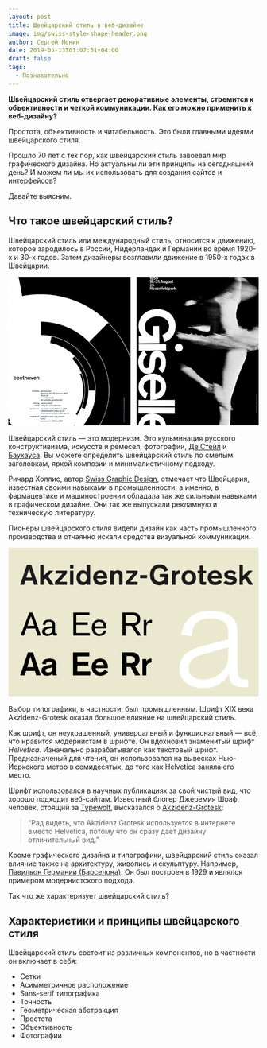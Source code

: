 ```yaml
---
layout: post
title: Швейцарский стиль в веб-дизайне
image: img/swiss-style-shape-header.png
author: Сергей Монин
date: 2019-05-13T01:07:51+04:00
draft: false
tags:
  - Познавательно
---
```


**Швейцарский стиль отвергает декоративные элементы, стремится к объективности и четкой коммуникации. Как его можно применить к веб-дизайну?**

Простота, объективность и читабельность. Это были главными идеями швейцарского стиля.

Прошло 70 лет с тех пор, как швейцарский стиль завоевал мир графического дизайна. Но актуальны ли эти принципы на сегодняшний день? И можем ли мы их использовать для создания сайтов и интерфейсов?

Давайте выясним.

## Что такое швейцарский стиль?

Швейцарский стиль или международный стиль, относится к движению, которое зародилось в России, Нидерландах и Германии во время 1920-х и 30-х годов. Затем дизайнеры возглавили движение в 1950-х годах в Швейцарии.

![Постер в швейцарском стиле](./img/swiss-style-posters.png)

Швейцарский стиль — это модернизм. Это кульминация русского конструктивизма, искусств и ремесел, фотографии, [Де Стейл](https://ru.wikipedia.org/wiki/%D0%94%D0%B5_%D0%A1%D1%82%D0%B5%D0%B9%D0%BB) и [Баухауса](https://ru.wikipedia.org/wiki/%D0%91%D0%B0%D1%83%D1%85%D0%B0%D1%83%D1%81). Вы можете определить швейцарский стиль по смелым заголовкам, яркой композии и минималистичному подходу.

Ричард Холлис, автор [Swiss Graphic Design](https://yalebooks.yale.edu/book/9780300106763/swiss-graphic-design), отмечает что Швейцария, известная своими навыками в промышленности, а именно, в фармацевтике и машиностроении обладала так же сильными навыками в графическом дизайне. Они так же выпускали рекламную и техническую литературу.    

Пионеры швейцарского стиля видели дизайн как часть промышленного производства и отчаянно искали средства визуальной коммуникации.

![Шрифт Akzidenz-Grotesk](./img/akzidenz-grotesk-specimen.png) 

Выбор типографики, в частности, был промышленным. Шрифт XIX века Akzidenz-Grotesk оказал большое влияние на швейцарский стиль.

Как шрифт, он неукрашенный, универсальный и функциональный — всё, что нравится модернистам в шрифте. Он вдохновил знаменитый шрифт *Helvetica*. Изначально разрабатывался как текстовый шрифт. Предназначеный для чтения, он использовался на вывесках Нью-Йоркского метро в семидесятых, до того как Helvetica заняла его место.   

Шрифт использовался в научных публикациях за свой чистый вид, что хорошо подходит веб-сайтам. Известный блогер Джеремия Шоаф, человек, стоящий за [Typewolf](https://www.typewolf.com/about), высказался о [Akzidenz-Grotesk](https://www.typewolf.com/site-of-the-day/fonts/akzidenz-grotesk):

> “Рад видеть, что Akzidenz Grotesk используется в интернете вместо Helvetica, потому что он сразу дает дизайну отличительный вид.”

Кроме графического дизайна и типографики, швейцарский стиль оказал влияние также на архитектуру, живопись и скульптуру. Например, [Павильон Германии (Барселона)](https://ru.wikipedia.org/wiki/%D0%9F%D0%B0%D0%B2%D0%B8%D0%BB%D1%8C%D0%BE%D0%BD_%D0%93%D0%B5%D1%80%D0%BC%D0%B0%D0%BD%D0%B8%D0%B8_(%D0%91%D0%B0%D1%80%D1%81%D0%B5%D0%BB%D0%BE%D0%BD%D0%B0)). Он был построен в 1929 и являлся примером модернистского подхода.

Так что же характеризует швейцарский стиль?

## Характеристики и принципы швейцарского стиля

Швейцарский стиль состоит из различных компонентов, но в частности он включает в себя:

- Сетки
- Асимметричное расположение
- Sans-serif типографика
- Точность
- Геометрическая абстракция
- Простота
- Объективность
- Фотографии 
